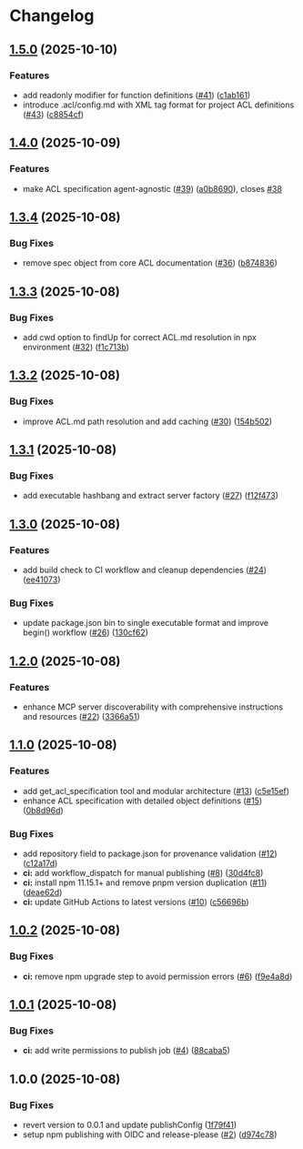 # Changelog

## [1.5.0](https://github.com/lacolaco/acl/compare/v1.4.0...v1.5.0) (2025-10-10)


### Features

* add readonly modifier for function definitions ([#41](https://github.com/lacolaco/acl/issues/41)) ([c1ab161](https://github.com/lacolaco/acl/commit/c1ab1615f4ac0e2165cd828cd3eebc028f1d1f30))
* introduce .acl/config.md with XML tag format for project ACL definitions ([#43](https://github.com/lacolaco/acl/issues/43)) ([c8854cf](https://github.com/lacolaco/acl/commit/c8854cf4089cc01db1f2321f361952796158b20d))

## [1.4.0](https://github.com/lacolaco/acl/compare/v1.3.4...v1.4.0) (2025-10-09)


### Features

* make ACL specification agent-agnostic ([#39](https://github.com/lacolaco/acl/issues/39)) ([a0b8690](https://github.com/lacolaco/acl/commit/a0b8690d582dd281fbab2376e27c8eebb84117ea)), closes [#38](https://github.com/lacolaco/acl/issues/38)

## [1.3.4](https://github.com/lacolaco/acl/compare/v1.3.3...v1.3.4) (2025-10-08)


### Bug Fixes

* remove spec object from core ACL documentation ([#36](https://github.com/lacolaco/acl/issues/36)) ([b874836](https://github.com/lacolaco/acl/commit/b8748367021091c0d39f8a043464d1677f686582))

## [1.3.3](https://github.com/lacolaco/acl/compare/v1.3.2...v1.3.3) (2025-10-08)


### Bug Fixes

* add cwd option to findUp for correct ACL.md resolution in npx environment ([#32](https://github.com/lacolaco/acl/issues/32)) ([f1c713b](https://github.com/lacolaco/acl/commit/f1c713b6286b612ce3a76a6f0d38d7137042b093))

## [1.3.2](https://github.com/lacolaco/acl/compare/v1.3.1...v1.3.2) (2025-10-08)


### Bug Fixes

* improve ACL.md path resolution and add caching ([#30](https://github.com/lacolaco/acl/issues/30)) ([154b502](https://github.com/lacolaco/acl/commit/154b502f3605eb96f42c481778afabbafb13c79c))

## [1.3.1](https://github.com/lacolaco/acl/compare/v1.3.0...v1.3.1) (2025-10-08)


### Bug Fixes

* add executable hashbang and extract server factory ([#27](https://github.com/lacolaco/acl/issues/27)) ([f12f473](https://github.com/lacolaco/acl/commit/f12f47304680cf822b98bd4ccae9b0c61e53c75d))

## [1.3.0](https://github.com/lacolaco/acl/compare/v1.2.0...v1.3.0) (2025-10-08)


### Features

* add build check to CI workflow and cleanup dependencies ([#24](https://github.com/lacolaco/acl/issues/24)) ([ee41073](https://github.com/lacolaco/acl/commit/ee410734647488120a66a616bec4dd2155dc3e12))


### Bug Fixes

* update package.json bin to single executable format and improve begin() workflow ([#26](https://github.com/lacolaco/acl/issues/26)) ([130cf62](https://github.com/lacolaco/acl/commit/130cf62ecb074f5ca5a58d017aa5df5dd305d5ec))

## [1.2.0](https://github.com/lacolaco/acl/compare/v1.1.0...v1.2.0) (2025-10-08)


### Features

* enhance MCP server discoverability with comprehensive instructions and resources ([#22](https://github.com/lacolaco/acl/issues/22)) ([3366a51](https://github.com/lacolaco/acl/commit/3366a51ad00b0ddcf70ef6349839370cb00140fc))

## [1.1.0](https://github.com/lacolaco/acl/compare/v1.0.2...v1.1.0) (2025-10-08)


### Features

* add get_acl_specification tool and modular architecture ([#13](https://github.com/lacolaco/acl/issues/13)) ([c5e15ef](https://github.com/lacolaco/acl/commit/c5e15ef87df55bbadbc628079682155151a26f00))
* enhance ACL specification with detailed object definitions ([#15](https://github.com/lacolaco/acl/issues/15)) ([0b8d96d](https://github.com/lacolaco/acl/commit/0b8d96dbf800cadf7a9d4cc129e28a7f3117a40a))


### Bug Fixes

* add repository field to package.json for provenance validation ([#12](https://github.com/lacolaco/acl/issues/12)) ([c12a17d](https://github.com/lacolaco/acl/commit/c12a17dfc1ee8af24449f4c0ed4e63605f81a7eb))
* **ci:** add workflow_dispatch for manual publishing ([#8](https://github.com/lacolaco/acl/issues/8)) ([30d4fc8](https://github.com/lacolaco/acl/commit/30d4fc8acbb2086db6e785659b71cc74c9c16ea4))
* **ci:** install npm 11.15.1+ and remove pnpm version duplication ([#11](https://github.com/lacolaco/acl/issues/11)) ([deae62d](https://github.com/lacolaco/acl/commit/deae62dd70aa7803c07c5575ac2fb738eecc9454))
* **ci:** update GitHub Actions to latest versions ([#10](https://github.com/lacolaco/acl/issues/10)) ([c56696b](https://github.com/lacolaco/acl/commit/c56696b06fe5d36c4b5f110a0f725e4a9bc3ecf8))

## [1.0.2](https://github.com/lacolaco/acl/compare/v1.0.1...v1.0.2) (2025-10-08)


### Bug Fixes

* **ci:** remove npm upgrade step to avoid permission errors ([#6](https://github.com/lacolaco/acl/issues/6)) ([f9e4a8d](https://github.com/lacolaco/acl/commit/f9e4a8d5294fb99d8814e81a0ab7008ccc7ee42a))

## [1.0.1](https://github.com/lacolaco/acl/compare/v1.0.0...v1.0.1) (2025-10-08)


### Bug Fixes

* **ci:** add write permissions to publish job ([#4](https://github.com/lacolaco/acl/issues/4)) ([88caba5](https://github.com/lacolaco/acl/commit/88caba539469d46a0c68e3767499556d3feea5b8))

## 1.0.0 (2025-10-08)


### Bug Fixes

* revert version to 0.0.1 and update publishConfig ([1f79f41](https://github.com/lacolaco/acl/commit/1f79f4152828345a4a83eb50c1ad3f76e796dd1d))
* setup npm publishing with OIDC and release-please ([#2](https://github.com/lacolaco/acl/issues/2)) ([d974c78](https://github.com/lacolaco/acl/commit/d974c78a3b5603d2bfcec2c8c4d2cfadff6b1eb6))
